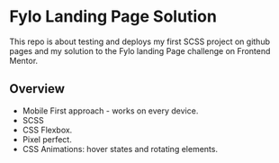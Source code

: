 # Fylo Landing Page Solution

This repo is about testing and deploys my first SCSS project on github pages and my solution to the Fylo landing Page challenge on Frontend Mentor.

## Overview

* Mobile First approach - works on every device.
* SCSS
* CSS Flexbox.
* Pixel perfect.
* CSS Animations: hover states and rotating elements.
